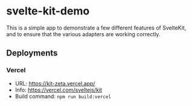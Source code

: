# svelte-kit-demo

This is a simple app to demonstrate a few different features of SvelteKit, and to ensure that the various adapters are working correctly.

## Deployments

### Vercel

- URL: https://kit-zeta.vercel.app/
- Info: https://vercel.com/sveltejs/kit
- Build command: `npm run build:vercel`
